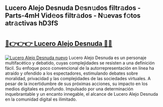 ## Lucero Alejo Desnuda D𝚎sn𝚞dos filtr𝚊dos - Parts-4mH Vid𝚎os filtr𝚊dos - N𝚞evas f𝚘tos atr𝚊ctivas hD3fS

# <h2><a href="http://mb8b1sg.tromn.icu/?c=Lucero+Alejo+Desnuda">🔗👉👉👉 Lucero Alejo Desnuda 🔗🔗</a></h2>

[![Lucero Alejo Desnuda nuevo](https://i.imgur.com/pEAQMta.gif)](http://mb8b1sg.tromn.icu/?c=Lucero+Alejo+Desnuda)
Lucero Alejo Desnuda es un personaje multifacético y debatido, cuyas complejidades se resisten a una definición fácil.  Su enfoque poco convencional de la autorrepresentación en línea ha atraído y ofendido a los espectadores, estimulando debates sobre moralidad, privacidad y las complejidades de las sociedades virtuales. A pesar de la incertidumbre de sus próximas acciones, su impacto en los medios digitales es profundo. Impulsado por una determinación inquebrantable y un encanto innegable, el alcance de Lucero Alejo Desnuda en la comunidad digital es ilimitado.
